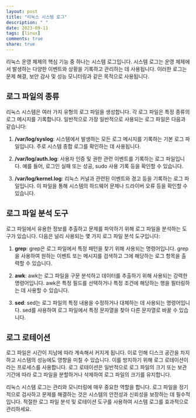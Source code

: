 ```yaml
---
layout: post
title: "리눅스 시스템 로그"
description: " "
date: 2023-09-11
tags: [linux]
comments: true
share: true
---
```


리눅스 운영 체제의 핵심 기능 중 하나는 시스템 로그입니다. 시스템 로그는 운영 체제에서 발생하는 다양한 이벤트와 상황을 기록하고 관리하는 데 사용됩니다. 이러한 로그는 문제 해결, 보안 감사 및 성능 모니터링과 같은 목적으로 사용됩니다.

## 로그 파일의 종류

리눅스 시스템은 여러 가지 유형의 로그 파일을 생성합니다. 각 로그 파일은 특정 종류의 로그 메시지를 기록합니다. 일반적으로 가장 일반적으로 사용되는 로그 파일은 다음과 같습니다:

1. **/var/log/syslog**: 시스템에서 발생하는 모든 로그 메시지를 기록하는 기본 로그 파일입니다. 주로 시스템 종합 로그를 확인하는 데 사용됩니다.

2. **/var/log/auth.log**: 사용자 인증 및 권한 관련 이벤트를 기록하는 로그 파일입니다. 예를 들어, 로그인 실패 또는 성공, sudo 사용 기록 등을 확인할 수 있습니다.

3. **/var/log/kernel.log**: 리눅스 커널과 관련된 이벤트와 경고 등을 기록하는 로그 파일입니다. 이 파일을 통해 시스템의 하드웨어 문제나 드라이버 오류 등을 확인할 수 있습니다.

## 로그 파일 분석 도구

로그 파일에서 유용한 정보를 추출하고 문제를 파악하기 위해 로그 파일을 분석하는 도구가 있습니다. 다음은 널리 사용되는 몇 가지 로그 파일 분석 도구입니다:

1. **grep**: grep은 로그 파일에서 특정 패턴을 찾기 위해 사용되는 명령어입니다. grep을 사용하여 원하는 이벤트 또는 메시지를 검색하고 그에 해당하는 로그 항목을 출력할 수 있습니다.

2. **awk**: awk는 로그 파일을 구문 분석하고 데이터를 추출하기 위해 사용되는 강력한 명령어입니다. awk은 특정 필드를 선택하거나 특정 조건에 해당하는 행을 필터링하는 데 사용할 수 있습니다.

3. **sed**: sed는 로그 파일의 특정 내용을 수정하거나 대체하는 데 사용되는 명령어입니다. sed를 사용하여 로그 파일에서 특정 문자열을 찾아 다른 문자열로 바꿀 수 있습니다.

## 로그 로테이션

로그 파일은 시간이 지남에 따라 계속해서 커지게 됩니다. 이로 인해 디스크 공간을 차지하고 시스템의 성능에도 영향을 미칠 수 있습니다. 이를 방지하기 위해 로그 로테이션이라는 프로세스를 사용합니다. 로그 로테이션은 일반적으로 로그 파일의 크기 또는 보관 기간에 따라 로그 파일을 분할하거나 삭제하여 로그 파일의 크기를 유지합니다.

리눅스 시스템 로그는 관리와 모니터링에 매우 중요한 역할을 합니다. 로그 파일을 정기적으로 검사하고 문제를 해결하는 것은 시스템의 안전성과 신뢰성을 보장하는 데 필수적입니다. 적절한 로그 파일 분석 및 로테이션 도구를 사용하여 시스템 로그를 효과적으로 관리하세요.